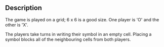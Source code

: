 

## Description

The game is played on a grid; 6 x 6 is a good size. One player is 'O' and the other is 'X'.

The players take turns in writing their symbol in an empty cell. Placing a symbol blocks all of the neighbouring cells from both players.

